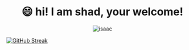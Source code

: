 <center>
  <h1>😄 hi! I am shad, your welcome!</h1>
</center>

<p align="center" > <img src="error 404.gif" alt="isaac" /> </p>

[![GitHub Streak](https://github-readme-streak-stats.herokuapp.com?user=git-shad&theme=javascript-dark&border_radius=5&date_format=M%20j%5B%2C%20Y%5D&card_width=1000&card_height=250)](https://git.io/streak-stats)
